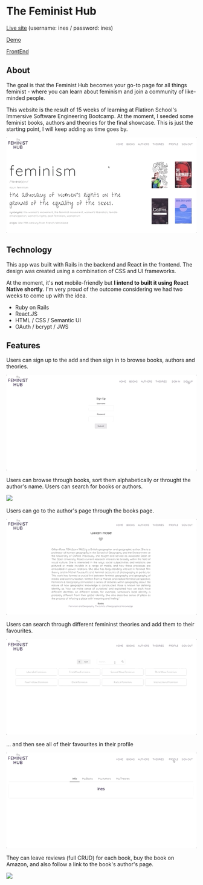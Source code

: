 # The Feminist Hub

[Live site](thefeministhub.net) (username: ines / password: ines)

[Demo](https://youtu.be/AigI6MtiBjo)

[FrontEnd](https://github.com/inesgs12/feminist-website-frontend)

## About

The goal is that the Feminist Hub becomes your go-to page for all things feminist - where you can learn about feminism and join a community of like-minded people.

This website is the result of 15 weeks of learning at Flatiron School's Immersive Software Engineering Bootcamp. At the moment, I seeded some feminist books, authors and theories for the final showcase. This is just the starting point, I will keep adding as time goes by.

![](./images/homepage.gif)


## Technology

This app was built with Rails in the backend and React in the frontend. The design was created using a combination of CSS and UI frameworks.

At the moment, it's **not** mobile-friendly but **I intend to built it using React Native shortly**. I'm very proud of the outcome considering we had two weeks to come up with the idea.

- Ruby on Rails
- React.JS
- HTML / CSS / Semantic UI
- OAuth / bcrypt / JWS


## Features

Users can sign up to the add and then sign in to browse books, authors and theories.

![](./images/signin.gif)

Users can browse through books, sort them alphabetically or throught the author's name. Users can search for books or authors.

![](./images/books.gif)

Users can go to the author's page through the books page.

![](./images/AuthorId.gif)

Users can search through different femininst theories and add them to their favourites.

![](./images/Theories.gif)

... and then see all of their favourites in their profile

![](./images/profile.gif)

They can leave reviews (full CRUD) for each book, buy the book on Amazon, and also follow a link to the book's author's page.

![](./images/books2.gif)
